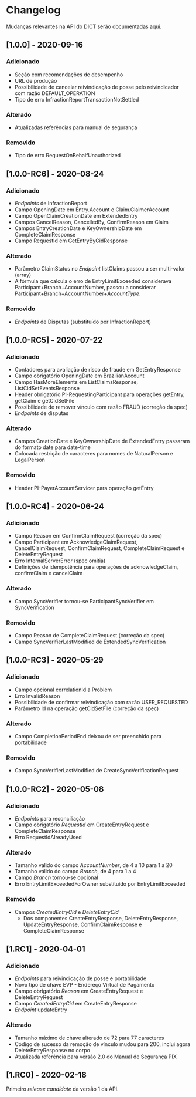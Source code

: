 # Changelog

Mudanças relevantes na API do DICT serão documentadas aqui.

## [1.0.0] - 2020-09-16
### Adicionado
- Seção com recomendações de desempenho
- URL de produção
- Possibilidade de cancelar reivindicação de posse pelo reivindicador com razão DEFAULT_OPERATION
- Tipo de erro InfractionReportTransactionNotSettled

### Alterado
- Atualizadas referências para manual de segurança

### Removido
- Tipo de erro RequestOnBehalfUnauthorized

## [1.0.0-RC6] - 2020-08-24
### Adicionado
- _Endpoints_ de InfractionReport
- Campo OpeningDate em Entry.Account e Claim.ClaimerAccount
- Campo OpenClaimCreationDate em ExtendedEntry
- Campos CancelReason, CancelledBy, ConfirmReason em Claim
- Campos EntryCreationDate e KeyOwnershipDate em CompleteClaimResponse
- Campo RequestId em GetEntryByCidResponse

### Alterado
- Parâmetro ClaimStatus no _Endpoint_ listClaims passou a ser multi-valor (array)
- A fórmula que calcula o erro de EntryLimitExceeded considerava Participant+Branch+AccountNumber, 
  passou a considerar Participant+Branch+AccountNumber+*AccountType*.

### Removido
- _Endpoints_ de Disputas (substituído por InfractionReport)

## [1.0.0-RC5] - 2020-07-22
### Adicionado
- Contadores para avaliação de risco de fraude em GetEntryResponse
- Campo obrigatório OpeningDate em BrazilianAccount
- Campo HasMoreElements em ListClaimsResponse, ListCidSetEventsResponse
- Header obrigatório PI-RequestingParticipant para operações getEntry, getClaim e getCidSetFile
- Possibilidade de remover vínculo com razão FRAUD (correção da spec)
- _Endpoints_ de disputas

### Alterado
- Campos CreationDate e KeyOwnershipDate de ExtendedEntry passaram do formato date para date-time
- Colocada restrição de caracteres para nomes de NaturalPerson e LegalPerson

### Removido
- Header PI-PayerAccountServicer para operação getEntry

## [1.0.0-RC4] - 2020-06-24
### Adicionado
- Campo Reason em ConfirmClaimRequest (correção da spec)
- Campo Participant em AcknowledgeClaimRequest, CancelClaimRequest, ConfirmClaimRequest, CompleteClaimRequest e DeleteEntryRequest
- Erro InternalServerError (spec omitia)
- Definições de idempotência para operações de acknowledgeClaim, confirmClaim e cancelClaim

### Alterado
- Campo SyncVerifier tornou-se ParticipantSyncVerifier em SyncVerification

### Removido
- Campo Reason de CompleteClaimRequest (correção da spec)
- Campo SyncVerifierLastModified de ExtendedSyncVerification

## [1.0.0-RC3] - 2020-05-29
### Adicionado
- Campo opcional correlationId a Problem
- Erro InvalidReason
- Possibilidade de confirmar reivindicação com razão USER_REQUESTED
- Parâmetro Id na operação getCidSetFile (correção da spec)

### Alterado
- Campo CompletionPeriodEnd deixou de ser preenchido para portabilidade

### Removido
- Campo SyncVerifierLastModified de CreateSyncVerificationRequest

## [1.0.0-RC2] - 2020-05-08
### Adicionado
- _Endpoints_ para reconciliação
- Campo obrigatório _RequestId_ em CreateEntryRequest e CompleteClaimResponse
- Erro RequestIdAlreadyUsed

### Alterado
- Tamanho válido do campo _AccountNumber_, de 4 a 10 para 1 a 20
- Tamanho válido do campo _Branch_, de 4 para 1 a 4
- Campo _Branch_ tornou-se opcional
- Erro EntryLimitExceededForOwner substituído por EntryLimitExceeded

### Removido
- Campos _CreatedEntryCid_ e _DeleteEntryCid_
  - Dos componentes CreateEntryResponse, DeleteEntryResponse, UpdateEntryResponse, ConfirmClaimResponse e CompleteClaimResponse

## [1.RC1] - 2020-04-01
### Adicionado
- _Endpoints_ para reivindicação de posse e portabilidade
- Novo tipo de chave EVP - Endereço Virtual de Pagamento
- Campo obrigatório _Reason_ em CreateEntryRequest e DeleteEntryRequest
- Campo _CreatedEntryCid_ em CreateEntryResponse
- _Endpoint_ updateEntry

### Alterado
- Tamanho máximo de chave alterado de 72 para 77 caracteres
- Código de sucesso da remoção de vínculo mudou para 200, inclui agora DeleteEntryResponse no corpo
- Atualizada referência para versão 2.0 do Manual de Segurança PIX

## [1.RC0] - 2020-02-18

Primeiro _release candidate_ da versão 1 da API.

